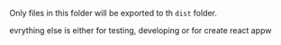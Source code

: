 Only files in this folder will be exported to th `dist` folder. 

evrything else is either for testing, developing or for create react appw